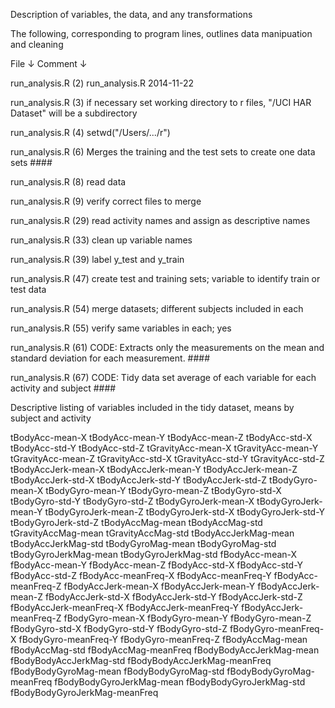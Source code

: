 Description of variables, the data, and any transformations

The following, corresponding to program lines, outlines data manipuation and cleaning

File  ↓	Comment  ↓

run_analysis.R (2)	 run_analysis.R 2014-11-22

run_analysis.R (3)	 if necessary set working directory to r files, "/UCI HAR Dataset" will be a subdirectory

run_analysis.R (4)	 setwd("/Users/.../r")

run_analysis.R (6)	 Merges the training and the test sets to create one data sets ####

run_analysis.R (8)	 read data

run_analysis.R (9)	 verify correct files to merge

run_analysis.R (29)	 read activity names and assign as descriptive names

run_analysis.R (33)	 clean up variable names

run_analysis.R (39)	 label y_test and y_train

run_analysis.R (47)	 create test and training sets; variable to identify train or test data

run_analysis.R (54)	 merge datasets; different subjects included in each

run_analysis.R (55)	 verify same variables in each; yes

run_analysis.R (61)	 CODE: Extracts only the measurements on the mean and standard deviation for each measurement. ####

run_analysis.R (67)	 CODE: Tidy data set average of each variable for each activity and subject ####

Descriptive listing of variables included in the tidy dataset, means by subject and activity

tBodyAcc-mean-X
tBodyAcc-mean-Y
tBodyAcc-mean-Z
tBodyAcc-std-X
tBodyAcc-std-Y
tBodyAcc-std-Z
tGravityAcc-mean-X
tGravityAcc-mean-Y
tGravityAcc-mean-Z
tGravityAcc-std-X
tGravityAcc-std-Y
tGravityAcc-std-Z
tBodyAccJerk-mean-X
tBodyAccJerk-mean-Y
tBodyAccJerk-mean-Z
tBodyAccJerk-std-X
tBodyAccJerk-std-Y
tBodyAccJerk-std-Z
tBodyGyro-mean-X
tBodyGyro-mean-Y
tBodyGyro-mean-Z
tBodyGyro-std-X
tBodyGyro-std-Y
tBodyGyro-std-Z
tBodyGyroJerk-mean-X
tBodyGyroJerk-mean-Y
tBodyGyroJerk-mean-Z
tBodyGyroJerk-std-X
tBodyGyroJerk-std-Y
tBodyGyroJerk-std-Z
tBodyAccMag-mean
tBodyAccMag-std
tGravityAccMag-mean
tGravityAccMag-std
tBodyAccJerkMag-mean
tBodyAccJerkMag-std
tBodyGyroMag-mean
tBodyGyroMag-std
tBodyGyroJerkMag-mean
tBodyGyroJerkMag-std
fBodyAcc-mean-X
fBodyAcc-mean-Y
fBodyAcc-mean-Z
fBodyAcc-std-X
fBodyAcc-std-Y
fBodyAcc-std-Z
fBodyAcc-meanFreq-X
fBodyAcc-meanFreq-Y
fBodyAcc-meanFreq-Z
fBodyAccJerk-mean-X
fBodyAccJerk-mean-Y
fBodyAccJerk-mean-Z
fBodyAccJerk-std-X
fBodyAccJerk-std-Y
fBodyAccJerk-std-Z
fBodyAccJerk-meanFreq-X
fBodyAccJerk-meanFreq-Y
fBodyAccJerk-meanFreq-Z
fBodyGyro-mean-X
fBodyGyro-mean-Y
fBodyGyro-mean-Z
fBodyGyro-std-X
fBodyGyro-std-Y
fBodyGyro-std-Z
fBodyGyro-meanFreq-X
fBodyGyro-meanFreq-Y
fBodyGyro-meanFreq-Z
fBodyAccMag-mean
fBodyAccMag-std
fBodyAccMag-meanFreq
fBodyBodyAccJerkMag-mean
fBodyBodyAccJerkMag-std
fBodyBodyAccJerkMag-meanFreq 
fBodyBodyGyroMag-mean
fBodyBodyGyroMag-std
fBodyBodyGyroMag-meanFreq
fBodyBodyGyroJerkMag-mean
fBodyBodyGyroJerkMag-std
fBodyBodyGyroJerkMag-meanFreq

